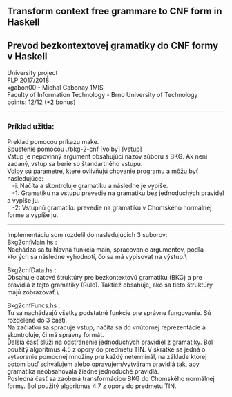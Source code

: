 ## Transform context free grammare to CNF form in Haskell
## Prevod bezkontextovej gramatiky do CNF formy v Haskell

University project\
FLP 2017/2018\
xgabon00 - Michal Gabonay 1MIS \
Faculty of Information Technology - Brno University of Technology \
points: 12/12 (+2 bonus)

---
### Príklad užitia:
Preklad pomocou príkazu make.\
Spustenie pomocou ./bkg-2-cnf [volby] [vstup]\
Vstup je nepovinný argument obsahujúci názov súboru s BKG. Ak neni zadaný, vstup sa berie so štandartného vstupu.\
Volby sú parametre, které ovlivňujú chovanie programu a môžu byť nasledujúce:\
&nbsp;&nbsp;&nbsp;-i: Načíta a skontroluje gramatiku a následne je vypíše.\
&nbsp;&nbsp;&nbsp;-1: Gramatiku na vstupu prevedie na gramatiku bez jednoduchých pravidel a vypíše ju.\
&nbsp;&nbsp;&nbsp;-2: Vstupnú gramatiku prevedie na gramatiku v Chomského normálnej forme a vypíše ju.

---
Implementáciu som rozdelil do nasledujúcich 3 suborov:\
Bkg2cnfMain.hs :\
Nachádza sa tu hlavná funkcia main, spracovanie argumentov, podľa ktorých sa následne vyhodnotí, čo sa má vypisovať na výstup.\

Bkg2cnfData.hs :\
Obsahuje datové štruktúry pre bezkontextovú gramatiku (BKG) a pre pravidlá z tejto gramatiky (Rule). Taktiež obsahuje, ako sa tieto štruktúry majú zobrazovať.\

Bkg2cnfFuncs.hs :\
Tu sa nachádzajú všetky podstatné funkcie pre správne fungovanie. Sú rozdelené do 3 častí. \
Na začiatku sa spracuje vstup, načíta sa do vnútornej reprezentácie a skontroluje, či má správny formát.\
Ďalšia časť slúži na odstránenie jednoduchých pravidiel z gramatiky. Bol použitý algoritmus 4.5 z opory do predmetu TIN. V skratke sa jedná o vytvorenie pomocnej množiny pre každý neterminál, na základe ktorej potom buď schvalujem alebo opravujem/vytváram pravidlá tak, aby gramatika neobsahovala žiadne jednoduché pravidlá.\
Posledná časť sa zaoberá transformáciou BKG do Chomského normálnej formy. Bol použitý algoritmus 4.7 z opory do predmetu TIN.